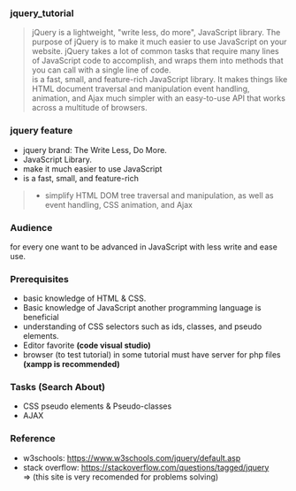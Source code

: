 ### jquery_tutorial
> jQuery is a lightweight, "write less, do more", JavaScript library. The purpose of jQuery is to make it much easier
to use JavaScript on your website. jQuery takes a lot of common tasks that require many lines of JavaScript code to
accomplish, and wraps them into methods that you can call with a single line of code.   
is a fast, small, and feature-rich JavaScript library. It makes things like HTML document traversal and manipulation
> event handling, animation, and Ajax much simpler with an easy-to-use API that works across a multitude of browsers.   

 
### jquery feature
* jquery brand: The Write Less, Do More.   
* JavaScript Library.  
* make it much easier to use JavaScript   
* is a fast, small, and feature-rich  
> * simplify HTML DOM tree traversal and manipulation, as well as event handling, CSS animation, and Ajax

### Audience
for every one want to be advanced in JavaScript with less write and ease use.

### Prerequisites
* basic knowledge of HTML & CSS.   
* Basic knowledge of JavaScript another programming language is beneficial   
* understanding of CSS selectors such as ids, classes, and pseudo elements.
* Editor favorite **(code visual studio)**
* browser (to test tutorial) in some tutorial must have server for php files **(xampp is recommended)**

### Tasks (Search About)
* CSS pseudo elements & Pseudo-classes
* AJAX


### Reference
* w3schools: https://www.w3schools.com/jquery/default.asp   
* stack overflow: https://stackoverflow.com/questions/tagged/jquery   
  => (this site is very recomended for problems solving)
